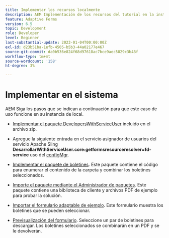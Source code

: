 ```yaml
---
title: Implementar los recursos localmente
description: AEM Implementación de los recursos del tutorial en la instancia local de
feature: Adaptive Forms
version: 6.5
topic: Development
role: Developer
level: Beginner
last-substantial-update: 2023-01-04T00:00:00Z
exl-id: d23b51ba-1efb-4505-b5b3-44a02177e467
source-git-commit: da0b536e824f68d97618ac7bce9aec5829c3b48f
workflow-type: tm+mt
source-wordcount: '158'
ht-degree: 3%

---
```


# Implementar en el sistema

AEM Siga los pasos que se indican a continuación para que este caso de uso funcione en su instancia de local.

* [Implementar el paquete DevelopersWithServiceUser](https://experienceleague.adobe.com/docs/experience-manager-learn/assets/developingwithserviceuser.zip) incluido en el archivo zip.

* Agregue la siguiente entrada en el servicio asignador de usuarios del servicio Apache Sling **DesarrollarWithServiceUser.core:getformsresourceresolver=fd-service** uso del [configMgr](http://localhost:4502/system/console/configMgr).

* [Implementar el paquete de boletines](assets/Newsletters.core-1.0.0-SNAPSHOT.jar). Este paquete contiene el código para enumerar el contenido de la carpeta y combinar los boletines seleccionados.

* [Importe el paquete mediante el Administrador de paquetes](assets/newsletter.zip). Este paquete contiene una biblioteca de cliente y archivos PDF de ejemplo para probar la solución.

* [Importar el formulario adaptable de ejemplo](assets/sample-adaptive-form.zip). Este formulario muestra los boletines que se pueden seleccionar.

* [Previsualización del formulario](http://localhost:4502/content/dam/formsanddocuments/downloadarchivednewsletters/jcr:content?wcmmode=disabled).
Seleccione un par de boletines para descargar. Los boletines seleccionados se combinarán en un PDF y se le devolverán.
